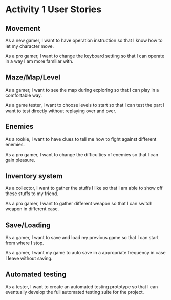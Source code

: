 # Activity 1 User Stories



## Movement

As a new gamer, I want to have operation instruction so that I know how to let my character move.

As a pro gamer, I want to change the keyboard setting so that I can operate in a way I am more familiar with.

## Maze/Map/Level

As a gamer, I want to see the map during exploring so that I can play in a comfortable way.

As a game tester, I want to choose levels to start so that I can test the part I want to test directly without replaying over and over.

## Enemies

As a rookie, I want to have clues to tell me how to fight against different enemies.

As a pro gamer, I want to change the difficulties of enemies so that I can gain pleasure.

## Inventory system

As a collector, I want to gather the stuffs I like so that I am able to show off these stuffs to my friend.

As a pro gamer, I want to gather different weapon so that I can switch weapon in different case.

## Save/Loading
	
As a gamer, I want to save and load my previous game so that I can start from where I stop.

As a gamer, I want my game to auto save in a appropriate frequency in case I leave without saving.

## Automated testing

As a tester, I want to create an automated testing prototype so that I can eventually develop the full automated
testing suite for the project.
